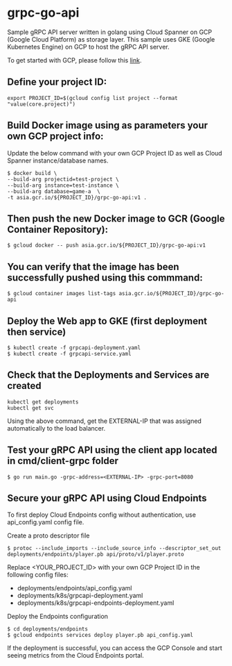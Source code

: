 # grpc-go-api
Sample gRPC API server written in golang using Cloud Spanner on GCP (Google Cloud Platform) as storage layer.
This sample uses GKE (Google Kubernetes Engine) on GCP to host the gRPC API server.

To get started with GCP, please follow this [link](https://cloud.google.com/gcp/getting-started/).

## Define your project ID:
```
export PROJECT_ID=$(gcloud config list project --format "value(core.project)")
```

## Build Docker image using as parameters your own GCP project info:
Update the below command with your own GCP Project ID as well as Cloud Spanner instance/database names.
```
$ docker build \
--build-arg projectid=test-project \
--build-arg instance=test-instance \
--build-arg database=game-a  \
-t asia.gcr.io/${PROJECT_ID}/grpc-go-api:v1 .
```

## Then push the new Docker image to GCR (Google Container Repository):
```
$ gcloud docker -- push asia.gcr.io/${PROJECT_ID}/grpc-go-api:v1
```

## You can verify that the image has been successfully pushed using this commmand:
```
$ gcloud container images list-tags asia.gcr.io/${PROJECT_ID}/grpc-go-api
```

## Deploy the Web app to GKE (first deployment then service)
```
$ kubectl create -f grpcapi-deployment.yaml
$ kubectl create -f grpcapi-service.yaml
```

## Check that the Deployments and Services are created
```
kubectl get deployments
kubectl get svc
```
Using the above command, get the EXTERNAL-IP that was assigned automatically to the load balancer.

## Test your gRPC API using the client app located in cmd/client-grpc folder

```
$ go run main.go -grpc-address=<EXTERNAL-IP> -grpc-port=8080
```

## Secure your gRPC API using Cloud Endpoints
To first deploy Cloud Endpoints config without authentication, use api_config.yaml config file.

Create a proto descriptor file
```
$ protoc --include_imports --include_source_info --descriptor_set_out deployments/endpoints/player.pb api/proto/v1/player.proto
```

Replace <YOUR_PROJECT_ID> with your own GCP Project ID in the following config files:
- deployments/endpoints/api_config.yaml
- deployments/k8s/grpcapi-deployment.yaml
- deployments/k8s/grpcapi-endpoints-deployment.yaml

Deploy the Endpoints configuration
```
$ cd deployments/endpoints
$ gcloud endpoints services deploy player.pb api_config.yaml
```

If the deployment is successful, you can access the GCP Console and start seeing metrics from the Cloud Endpoints portal.